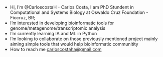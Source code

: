 - Hi, I’m @CarloscostaH - Carlos Costa, I am PhD Stundent in Computational and Systems Biology at Oswaldo Cruz Foundation - Fiocruz, BR;
- I’m interested in developing bioinformatic tools for genome/metagenome/transcriptomic analysis
- I’m currently learning IA and ML in Python
- I’m looking to collaborate on those previously mentioned project mainly aiming simple tools that would help bioinformatic communitity
- How to reach me carloscostaha@gmail.com
